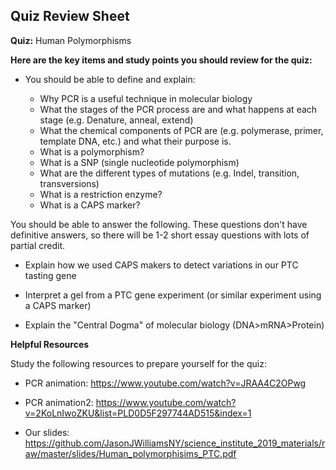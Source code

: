 ## Quiz Review Sheet

**Quiz:** Human Polymorphisms



**Here are the key items and study points you should review for the quiz:**


- You should be able to define and explain:

    -   Why PCR is a useful technique in molecular biology
    - What the stages of the PCR process are and what happens at each stage (e.g. Denature, anneal, extend)
    - What the chemical components of PCR are (e.g. polymerase, primer, template DNA, etc.) and what their purpose is. 
    - What is a polymorphism?
    - What is a SNP (single nucleotide polymorphism)
    - What are the different types of mutations (e.g. Indel, transition, transversions)
    - What is a restriction enzyme?
    - What is a CAPS marker? 


You should be able to answer the following. These questions don't have definitive answers, so there will be 1-2 short essay questions with lots of partial credit. 

- Explain how we used CAPS makers to detect variations in our PTC tasting gene

- Interpret a gel from a PTC gene experiment (or similar experiment using a CAPS marker)

- Explain the "Central Dogma" of molecular biology (DNA>mRNA>Protein)



**Helpful Resources**

Study the following resources to prepare yourself for the quiz:

- PCR animation: https://www.youtube.com/watch?v=JRAA4C2OPwg

- PCR animation2: https://www.youtube.com/watch?v=2KoLnIwoZKU&list=PLD0D5F297744AD515&index=1

- Our slides: https://github.com/JasonJWilliamsNY/science_institute_2019_materials/raw/master/slides/Human_polymorphisims_PTC.pdf